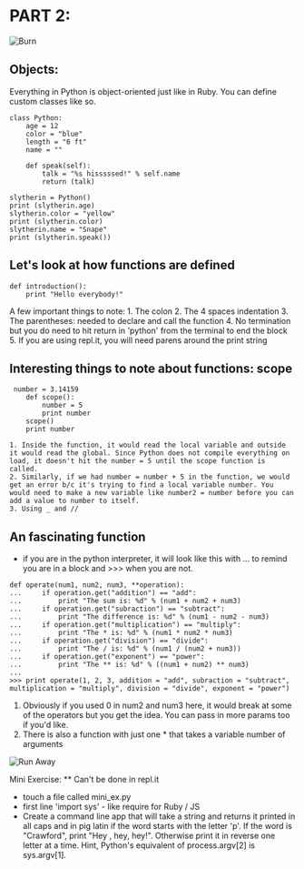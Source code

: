 # PART 2:

![Burn](http://imoviequotes.com/wp-content/uploads/2014/10/3-Monty-Python-and-the-Holy-Grail-quotes.gif)

## Objects:

Everything in Python is object-oriented just like in Ruby. You can define custom classes like so. 

```
class Python:
    age = 12
    color = "blue"
    length = "6 ft"
    name = ""
    
    def speak(self):
        talk = "%s hisssssed!" % self.name
        return (talk)

slytherin = Python()
print (slytherin.age)
slytherin.color = "yellow"
print (slytherin.color)
slytherin.name = "Snape"
print (slytherin.speak())
```

## Let's look at how functions are defined
```
def introduction():
    print "Hello everybody!"
```
   A few important things to note:
   	1. The colon
   	2. The 4 spaces indentation
   	3. The parentheses: needed to declare and call the function
   	4. No termination but you do need to hit return in 'python' from the terminal to end the block 
   	5. If you are using repl.it, you will need parens around the print string


## Interesting things to note about functions: scope
```
 number = 3.14159
    def scope():
        number = 5
        print number
    scope()
    print number
```
    1. Inside the function, it would read the local variable and outside it would read the global. Since Python does not compile everything on load, it doesn't hit the number = 5 until the scope function is called.
    2. Similarly, if we had number = number + 5 in the function, we would get an error b/c it's trying to find a local variable number. You would need to make a new variable like number2 = number before you can add a value to number to itself.
    3. Using _ and //

## An fascinating function 

- if you are in the python interpreter, it will look like this with ... to remind you are in a block and >>> when you are not. 

```
def operate(num1, num2, num3, **operation):
...     if operation.get("addition") == "add":
...         print "The sum is: %d" % (num1 + num2 + num3)
...     if operation.get("subraction") == "subtract":
...         print "The difference is: %d" % (num1 - num2 - num3)
...     if operation.get("multiplication") == "multiply":
...         print "The * is: %d" % (num1 * num2 * num3)
...     if operation.get("division") == "divide":
...         print "The / is: %d" % (num1 / (num2 + num3))
...     if operation.get("exponent") == "power":
...         print "The ** is: %d" % ((num1 + num2) ** num3)
... 
>>> print operate(1, 2, 3, addition = "add", subraction = "subtract", multiplication = "multiply", division = "divide", exponent = "power")
```
   1. Obviously if you used 0 in num2 and num3 here, it would break at some of the operators but you get the idea. You can pass in more params too if you'd like.
   2. There is also a function with just one * that takes a variable number of arguments

![Run Away](http://toolbox.klasresearch.com/Content/Images/Research/BlogPostImages/RunAway3.jpg)

Mini Exercise: 
** Can't be done in repl.it
- touch a file called mini_ex.py 
- first line 'import sys' - like require for Ruby / JS
- Create a command line app that will take a string and returns it printed in all caps and in pig latin if the word starts with the letter 'p'. If the word is "Crawford", print "Hey , hey, hey!". Otherwise print it in reverse one letter at a time. Hint, Python's equivalent of process.argv[2] is sys.argv[1]. 